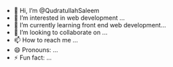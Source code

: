 - 👋 Hi, I’m @QudratullahSaleem
- 👀 I’m interested in web development ...
- 🌱 I’m currently learning front end web development...
- 💞️ I’m looking to collaborate on ...
- 📫 How to reach me ...
- 😄 Pronouns: ...
- ⚡ Fun fact: ...

<!---
QudratullahSaleem/QudratullahSaleem is a ✨ special ✨ repository because its `README.md` (this file) appears on your GitHub profile.
You can click the Preview link to take a look at your changes.
--->
